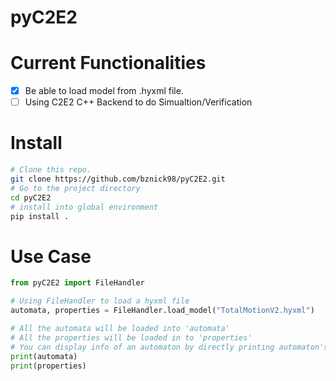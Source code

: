 # pyC2E2

# Current Functionalities
- [x] Be able to load model from .hyxml file.
- [ ] Using C2E2 C++ Backend to do Simualtion/Verification

# Install
```zsh
# Clone this repo.
git clone https://github.com/bznick98/pyC2E2.git
# Go to the project directory
cd pyC2E2
# install into global environment
pip install .
```

# Use Case
```python
from pyC2E2 import FileHandler

# Using FileHandler to load a hyxml file
automata, properties = FileHandler.load_model("TotalMotionV2.hyxml")

# All the automata will be loaded into 'automata'
# All the properties will be loaded in to 'properties'
# You can display info of an automaton by directly printing automaton's name
print(automata)
print(properties)
```